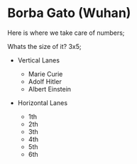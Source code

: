 # Borba Gato (Wuhan)

Here is where we take care of numbers;

Whats the size of it? 3x5;

* Vertical Lanes
    - Marie Curie
    - Adolf Hitler
    - Albert Einstein

* Horizontal Lanes
    - 1th
    - 2th
    - 3th
    - 4th
    - 5th
    - 6th
